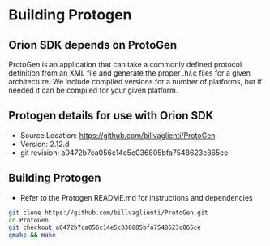 
# Building Protogen

## Orion SDK depends on ProtoGen
ProtoGen is an application that can take a commonly defined protocol definition from an 
XML file and generate the proper .h/.c files for a given architecture.  We include 
compiled versions for a number of platforms, but if needed it can be compiled for your
given platform.

## Protogen details for use with Orion SDK
* Source Location: https://github.com/billvaglienti/ProtoGen
* Version: 2.12.d
* git revision:  a0472b7ca056c14e5c036805bfa7548623c865ce

## Building Protogen
* Refer to the Protogen README.md for instructions and dependencies

```bash
git clone https://github.com/billvaglienti/ProtoGen.git
cd ProtoGen
git checkout a0472b7ca056c14e5c036805bfa7548623c865ce
qmake && make
``` 

